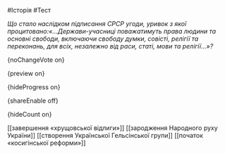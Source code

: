 #Історія #Тест

*Що стало наслідком підписання СРСР угоди, уривок з якої процитовано:«...Держави-учасниці  поважатимуть права людини та основні свободи, включаючи свободу думки,  совісті, релігії та переконань, для всіх, незалежно від раси, статі,  мови та релігії...»?*

{noChangeVote on}

{preview on}

{hideProgress on}

{shareEnable off}

{hideCount on}

[[завершення «хрущовської відлиги»]]
[[зародження Народного руху України]]
[[створення Української Гельсінської групи]]
[[початок «косигінської реформи»]]
